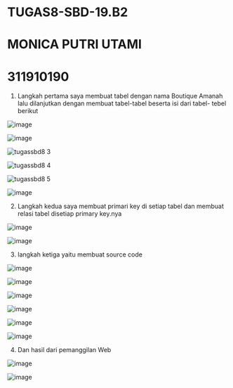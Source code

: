 # TUGAS8-SBD-19.B2
# MONICA PUTRI UTAMI
# 311910190

1. Langkah pertama saya membuat tabel dengan nama Boutique Amanah lalu dilanjutkan dengan membuat tabel-tabel beserta isi dari tabel- tebel berikut 

![image](https://user-images.githubusercontent.com/81574673/125057395-60b30b80-e0d3-11eb-9252-c5c1fb87b2a7.png)

![image](https://user-images.githubusercontent.com/81574673/125057604-9e179900-e0d3-11eb-8d20-cd16ad2032b3.png)

![tugassbd8 3](https://user-images.githubusercontent.com/81574673/125057817-d6b77280-e0d3-11eb-98e0-5b1c2e0375b7.PNG)

![tugassbd8 4](https://user-images.githubusercontent.com/81574673/125057874-e5058e80-e0d3-11eb-8d3c-a0b8dcf65a35.PNG)

![tugassbd8 5](https://user-images.githubusercontent.com/81574673/125058032-0c5c5b80-e0d4-11eb-938c-53aa95f5b3e2.PNG)

![image](https://user-images.githubusercontent.com/81574673/125058212-4299db00-e0d4-11eb-89ed-735f5caa55e2.png)

2. Langkah kedua saya membuat primari key di setiap tabel dan membuat relasi tabel disetiap primary key.nya 

![image](https://user-images.githubusercontent.com/81574673/125058561-999fb000-e0d4-11eb-90b8-18ca97225d3f.png)

![image](https://user-images.githubusercontent.com/81574673/125058710-bf2cb980-e0d4-11eb-9e04-7333da41d96d.png)

3. langkah ketiga yaitu membuat source code 

![image](https://user-images.githubusercontent.com/81574673/125059000-0d41bd00-e0d5-11eb-9a0e-a81674737437.png)

![image](https://user-images.githubusercontent.com/81574673/125068007-2a7b8900-e0df-11eb-8046-60d686f031ef.png)

![image](https://user-images.githubusercontent.com/81574673/125068047-37987800-e0df-11eb-8f43-7a0cadc65811.png)

![image](https://user-images.githubusercontent.com/81574673/125068079-4121e000-e0df-11eb-8b5d-f32cdc633224.png)

![image](https://user-images.githubusercontent.com/81574673/125068118-4da63880-e0df-11eb-92bf-d0d078b48df0.png)

![image](https://user-images.githubusercontent.com/81574673/125068158-5eef4500-e0df-11eb-8288-53075fcf3e62.png)

4. Dan hasil dari pemanggilan Web 

![image](https://user-images.githubusercontent.com/81574673/125068301-87773f00-e0df-11eb-86da-270ff9132444.png)

![image](https://user-images.githubusercontent.com/81574673/125068415-a675d100-e0df-11eb-8901-b2d8e04b537f.png)




